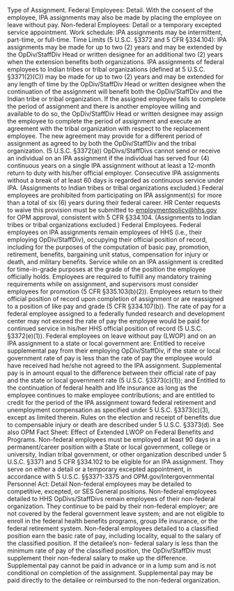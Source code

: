 Type of Assignment.
Federal Employees: Detail. With the consent of the employee, IPA assignments may also be made by placing the employee on leave without pay.
Non-federal Employees: Detail or a temporary excepted service appointment.
Work schedule: IPA assignments may be intermittent, part-time, or full-time.
Time Limits (5 U.S.C. §3372 and 5 CFR §334.104):
IPA assignments may be made for up to two (2) years and may be extended by the OpDiv/StaffDiv Head or written designee for an additional two (2) years when the extension benefits both organizations.
IPA assignments of federal employees to Indian tribes or tribal organizations (defined at 5 U.S.C. §3371(2)(C)) may be made for up to two (2) years and may be extended for any length of time by the OpDiv/StaffDiv Head or written designee when the continuation of the assignment will benefit both the OpDiv/StaffDiv and the Indian tribe or tribal organization. If the assigned employee fails to complete the period of assignment and there is another employee willing and available to do so, the OpDiv/StaffDiv Head or written designee may assign the employee to complete the period of assignment and execute an agreement with the tribal organization with respect to the replacement employee. The new agreement may provide for a different period of assignment as agreed to by both the OpDiv/StaffDiv and the tribal organization. (5 U.S.C. §3372(a))
OpDivs/StaffDivs cannot send or receive an individual on an IPA assignment if the individual has served four (4) continuous years on a single IPA assignment without at least a 12-month return to duty with his/her official employer. Consecutive IPA assignments without a break of at least 60 days is regarded as continuous service under IPA. (Assignments to Indian tribes or tribal organizations excluded.)
Federal employees are prohibited from participating on IPA assignment(s) for more than a total of six (6) years during their federal career. HR Center requests to waive this provision must be submitted to employmentpolicy@hhs.gov for OPM approval, consistent with 5 CFR §334.104. (Assignments to Indian tribes or tribal organizations excluded.)
Federal Employees.
Federal employees on IPA assignments remain employees of HHS (i.e., their employing OpDiv/StaffDiv), occupying their official position of record, including for the purposes of the computation of basic pay, promotion, retirement, benefits, bargaining unit status, compensation for injury or death, and military benefits. Service while on an IPA assignment is credited for time-in-grade purposes at the grade of the position the employee officially holds. Employees are required to fulfill any mandatory training requirements while on assignment, and supervisors must consider employees for promotion (5 CFR §335.103(b)(2)). Employees return to their official position of record upon completion of assignment or are reassigned to a position of like pay and grade (5 CFR §334.107(b)).
The rate of pay for a federal employee assigned to a federally funded research and development center may not exceed the rate of pay the employee would be paid for continued service in his/her HHS official position of record (5 U.S.C. §3372(e)(1)).
Federal employees on leave without pay (LWOP) and on an IPA assignment to a state or local government are:
Entitled to receive supplemental pay from their employing OpDiv/StaffDiv, if the state or local government rate of pay is less than the rate of pay the employee would have received had he/she not agreed to the IPA assignment. Supplemental pay is in amount equal to the difference between their official rate of pay and the state or local government rate (5 U.S.C. §3373(c)(1)); and
Entitled to the continuation of federal health and life insurance as long as the employee continues to make employee contributions; and are entitled to credit for the period of the IPA assignment toward federal retirement and unemployment compensation as specified under 5 U.S.C. §3373(c)(3), except as limited therein.
Rules on the election and receipt of benefits due to compensable injury or death are described under 5 U.S.C. §3373(d).
See also OPM Fact Sheet: Effect of Extended LWOP on Federal Benefits and Programs.
Non-federal employees must be employed at least 90 days in a permanent/career position with a State or local government, college or university, Indian tribal government, or other organization described under 5 U.S.C. §3371 and 5 CFR §334.102 to be eligible for an IPA assignment. They serve on either a detail or a temporary excepted appointment, in accordance with 5 U.S.C. §§3371-3375 and OPM.gov/Intergovernmental Personnel Act:
Detail
Non-federal employees may be detailed to competitive, excepted, or SES General positions.
Non-federal employees detailed to HHS OpDivs/StaffDivs remain employees of their non-federal organization. They continue to be paid by their non-federal employer; are not covered by the federal government leave system; and are not eligible to enroll in the federal health benefits programs, group life insurance, or the federal retirement system.
Non-federal employees detailed to a classified position earn the basic rate of pay, including locality, equal to the salary of the classified position. If the detailee’s non- federal salary is less than the minimum rate of pay of the classified position, the OpDiv/StaffDiv must supplement their non-federal salary to make up the difference. Supplemental pay cannot be paid in advance or in a lump sum and is not conditional on completion of the assignment. Supplemental pay may be paid directly to the detailee or reimbursed to the non-federal organization.
